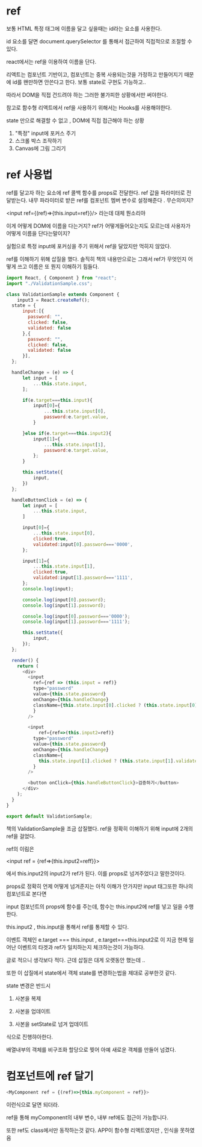 # ref

보통 HTML 특정 태그에 이름을 달고 싶을때는 id라는 요소를 사용한다.

id 요소를 달면 document.querySelector 를 통해서 접근하여 직접적으로 조절할 수 있다.

react에서는 ref을 이용하여 이름을 단다.

리액트는 컴포넌트 기반이고, 컴포넌트는 중복 사용되는것을 가정하고 만들어지기 때문에 id를 왠만하면 안쓴다고 한다. 보통 state로 구현도 가능하고..

따라서 DOM을 직접 건드려야 하는 그러한 불가피한 상황에서만 써야한다.

참고로 함수형 리액트에서 ref을 사용하기 위해서는 Hooks를 사용해야한다.

state 만으로 해결할 수 없고 , DOM에 직접 접근해야 하는 상황

1. "특정" input에 포커스 주기
2. 스크롤 박스 조작하기
3. Canvas에 그림 그리기

# ref 사용법

ref를 달고자 하는 요소에 ref 콜백 함수를 props로 전달한다. ref 값을 파라미터로 전달받는다. 내무 파라미터로 받은 ref를 컴포넌트 멤버 변수로 설정해준다 . 무슨의미지?

<input ref={(ref)=>{this.input=ref}}/> 라는데 대체 뭔소리야

이게 어떻게 DOM에 이름을 다는거지? ref가 어떻게들어오는지도 모르는데 사용자가 어떻게 이름을 단다는말이지? 

실험으로 특정 input에 포커싱을 주기 위해서 ref을 달았지만 먹히지 않았다.

ref를 이해하기 위해 삽질을 했다. 솔직히 책의 내용만으로는 그래서 ref가 무엇인지 어떻게 쓰고 이름은 또 뭔지 이해하기 힘들다.

```js
import React, { Component } from "react";
import "./ValidationSample.css";

class ValidationSample extends Component {
    input3 = React.createRef();
  state = {
      input:[{
        password: "",
        clicked: false,
        validated: false
      },{
        password: "",
        clicked: false,
        validated: false
      }],
  };

  handleChange = (e) => {
      let input = [
          ...this.state.input,
      ];

      if(e.target===this.input){
          input[0]={
              ...this.state.input[0],
              password:e.target.value,
          }

      }else if(e.target===this.input2){
          input[1]={
              ...this.state.input[1],
              password:e.target.value,
          };
      }

      this.setState({
          input,
      })
  };

  handleButtonClick = (e) => {
      let input = [
          ...this.state.input,
      ]

      input[0]={
          ...this.state.input[0],
          clicked:true,
          validated:input[0].password==='0000',
      };

      input[1]={
          ...this.state.input[1],
          clicked:true,
          validated:input[1].password==='1111',
      };
      console.log(input);

      console.log(input[0].password);
      console.log(input[1].password);

      console.log(input[0].password==='0000');
      console.log(input[1].password==='1111');

      this.setState({
          input,
      });
  };

  render() {
    return (
      <div>
        <input
          ref={ref => (this.input = ref)}
          type="password"
          value={this.state.password}
          onChange={this.handleChange}
          className={this.state.input[0].clicked ? (this.state.input[0].validated? "success": "failure") : ""
          }
        />

        <input
            ref={ref=>(this.input2=ref)}
          type="password"
          value={this.state.password}
          onChange={this.handleChange}
          className={
            this.state.input[1].clicked ? (this.state.input[1].validated   ? "success"   : "failure") : ""
          }
        />

        <button onClick={this.handleButtonClick}>검증하기</button>
      </div>
    );
  }
}

export default ValidationSample;
```
책의 ValidationSample을 조금 삽질했다. ref을 정확히 이해하기 위해 input에 2개의 ref을 걸었다.

ref의 이림은

<input ref = {ref=>{this.input2=reff}}>

에서 this.input2의 input2가 ref가 된다. 이를 props로 넘겨주었다고 말한것이다.

props로 정확히 언제 어떻게 넘겨준지는 아직 이해가 안가지만 input 태그또한 하나의 컴포넌트로 본다면

input 컴포넌트의 props에 함수를 주는데, 함수는 this.input2에 ref를 넣고 일을 수행한다.

this.input2 , this.input을 통해서 ref를 통제할 수 있다.

이벤트 객체인 e.target === this.input , e.target===this.input2로 이 지금 현재 일어난 이벤트의 타겟과 ref가 일치하는지 체크하는것이 가능하다.

글로 적으니 생각보다 적다. 근데 삽질은 대게 오랫동안 했는데 ..

또한 이 삽질에서 state에서 객체 state를 변경하는법을 제대로 공부한것 같다.

state 변경은 반드시 

1. 사본을 복제

2. 사본을 업데이트

3. 사본을 setState로 넘겨 업데이트

식으로 진행햐아한다.

배열내부의 객체를 비구조화 할당으로 찢어 아예 새로운 객체를 만들어 넘겼다.

# 컴포넌트에 ref 달기

```js
<MyComponent ref = {(ref)=>{this.myComponent = ref}}>
```
이런식으로 달면 되더라.

ref을 통해 myComponent의 내부 변수, 내부 ref에도 접근이 가능합니다.

또한 ref도 class에서만 동작하는것 같다. APP이 함수형 리액트였지만 , 인식을 못하였음
